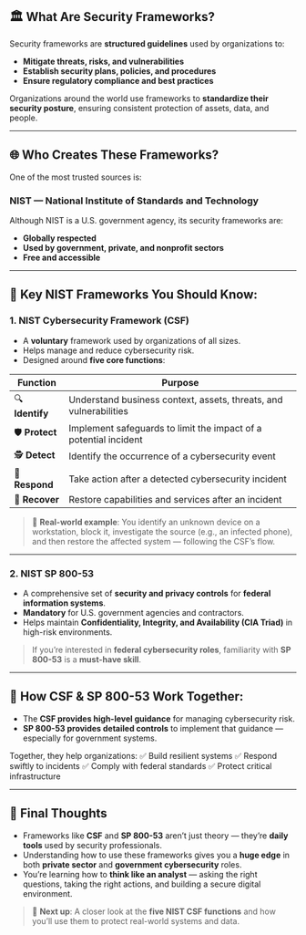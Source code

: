## 🏛️ What Are Security Frameworks?

Security frameworks are **structured guidelines** used by organizations to:

* **Mitigate threats, risks, and vulnerabilities**
* **Establish security plans, policies, and procedures**
* **Ensure regulatory compliance and best practices**

Organizations around the world use frameworks to **standardize their security posture**, ensuring consistent protection of assets, data, and people.

---

## 🌐 Who Creates These Frameworks?

One of the most trusted sources is:

### **NIST** — National Institute of Standards and Technology

Although NIST is a U.S. government agency, its security frameworks are:

* **Globally respected**
* **Used by government, private, and nonprofit sectors**
* **Free and accessible**

---

## 🧩 Key NIST Frameworks You Should Know:

### 1. **NIST Cybersecurity Framework (CSF)**

* A **voluntary** framework used by organizations of all sizes.
* Helps manage and reduce cybersecurity risk.
* Designed around **five core functions**:

| Function        | Purpose                                                           |
| --------------- | ----------------------------------------------------------------- |
| 🔍 **Identify** | Understand business context, assets, threats, and vulnerabilities |
| 🛡️ **Protect** | Implement safeguards to limit the impact of a potential incident  |
| 🕵️ **Detect**  | Identify the occurrence of a cybersecurity event                  |
| 🚨 **Respond**  | Take action after a detected cybersecurity incident               |
| 🔄 **Recover**  | Restore capabilities and services after an incident               |

> 📌 **Real-world example**: You identify an unknown device on a workstation, block it, investigate the source (e.g., an infected phone), and then restore the affected system — following the CSF’s flow.

---

### 2. **NIST SP 800-53**

* A comprehensive set of **security and privacy controls** for **federal information systems**.
* **Mandatory** for U.S. government agencies and contractors.
* Helps maintain **Confidentiality, Integrity, and Availability (CIA Triad)** in high-risk environments.

> If you’re interested in **federal cybersecurity roles**, familiarity with **SP 800-53** is a **must-have skill**.

---

## 🔗 How CSF & SP 800-53 Work Together:

* The **CSF provides high-level guidance** for managing cybersecurity risk.
* **SP 800-53 provides detailed controls** to implement that guidance — especially for government systems.

Together, they help organizations:
✅ Build resilient systems
✅ Respond swiftly to incidents
✅ Comply with federal standards
✅ Protect critical infrastructure

---

## 🧠 Final Thoughts

* Frameworks like **CSF** and **SP 800-53** aren’t just theory — they’re **daily tools** used by security professionals.
* Understanding how to use these frameworks gives you a **huge edge** in both **private sector** and **government cybersecurity** roles.
* You’re learning how to **think like an analyst** — asking the right questions, taking the right actions, and building a secure digital environment.

> 🎯 **Next up**: A closer look at the **five NIST CSF functions** and how you’ll use them to protect real-world systems and data.
